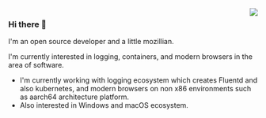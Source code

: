 <img align='right' src="https://github-readme-stats.vercel.app/api?username=cosmo0920&count_private=true&show_icons=true">

### Hi there 👋

I'm an open source developer and a little mozillian.

I'm currently interested in logging, containers, and modern browsers in the area of software.

  * I'm currently working with logging ecosystem which creates Fluentd and also kubernetes, and modern browsers on non x86 environments such as aarch64 architecture platform.
  * Also interested in Windows and macOS ecosystem.

<!--
**cosmo0920/cosmo0920** is a ✨ _special_ ✨ repository because its `README.md` (this file) appears on your GitHub profile.

Here are some ideas to get you started:

- 🔭 I’m currently working on ...
- 🌱 I’m currently learning ...
- 👯 I’m looking to collaborate on ...
- 🤔 I’m looking for help with ...
- 💬 Ask me about ...
- 📫 How to reach me: ...
- 😄 Pronouns: ...
- ⚡ Fun fact: ...
-->
